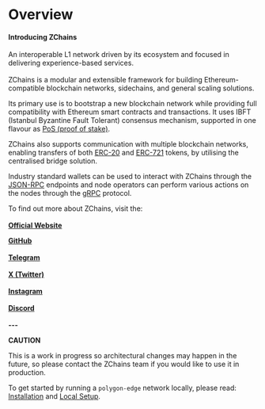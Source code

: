 # Overview

#### Introducing ZChains <a href="#credit-smart-chain" id="credit-smart-chain"></a>

An interoperable L1 network driven by its ecosystem and focused in delivering experience-based services.\
\
ZChains is a modular and extensible framework for building Ethereum-compatible blockchain networks, sidechains, and general scaling solutions.

Its primary use is to bootstrap a new blockchain network while providing full compatibility with Ethereum smart contracts and transactions. It uses IBFT (Istanbul Byzantine Fault Tolerant) consensus mechanism, supported in one flavour as [PoS (proof of stake)](consensus/pos-stake-unstake.md).

ZChains also supports communication with multiple blockchain networks, enabling transfers of both [ERC-20](https://ethereum.org/en/developers/docs/standards/tokens/erc-20/) and [ERC-721](https://ethereum.org/en/developers/docs/standards/tokens/erc-721) tokens, by utilising the centralised bridge solution.

Industry standard wallets can be used to interact with ZChains through the [JSON-RPC](architecture/modules/json-rpc.md) endpoints and node operators can perform various actions on the nodes through the [gRPC](working-with-node/query-operator-info.md) protocol.

To find out more about ZChains, visit the:\
\
[**Official Website**](https://www.zchains.com/)

[**GitHub**](https://github.com/ZChain-168168)\
\
[**Telegram**](https://t.me/zchains\_io)\
\
[**X (Twitter)**](https://twitter.com/zchains\_io)\
\
[**Instagram**](https://www.instagram.com/zchains.io/)\
\
[**Discord**](https://discord.gg/HgTVFcqPcg)\
\
**---**

**CAUTION**

This is a work in progress so architectural changes may happen in the future, so please contact the ZChains team if you would like to use it in production.

To get started by running a `polygon-edge` network locally, please read: [Installation](get-started/installation.md) and [Local Setup](get-started/set-up-ibft-locally.md).
